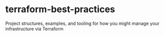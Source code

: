 # terraform-best-practices
Project structures, examples, and tooling for how you might manage your infrastructure via Terraform
